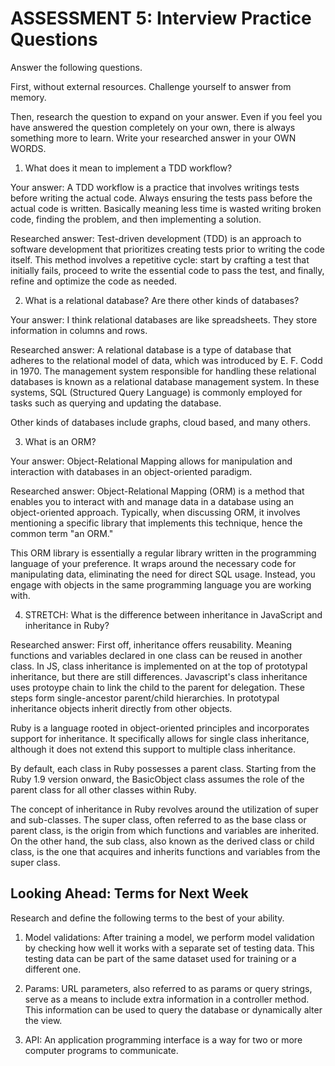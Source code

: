 # ASSESSMENT 5: Interview Practice Questions

Answer the following questions.

First, without external resources. Challenge yourself to answer from memory.

Then, research the question to expand on your answer. Even if you feel you have answered the question completely on your own, there is always something more to learn. Write your researched answer in your OWN WORDS.

1. What does it mean to implement a TDD workflow?

Your answer: A TDD workflow is a practice that involves writings tests before writing the actual code. Always ensuring the tests pass before the actual code is written. Basically meaning less time is wasted writing broken code, finding the problem, and then implementing a solution.

Researched answer: Test-driven development (TDD) is an approach to software development that prioritizes creating tests prior to writing the code itself. This method involves a repetitive cycle: start by crafting a test that initially fails, proceed to write the essential code to pass the test, and finally, refine and optimize the code as needed.

2. What is a relational database? Are there other kinds of databases?

Your answer: I think relational databases are like spreadsheets. They store information in columns and rows.

Researched answer: A relational database is a type of database that adheres to the relational model of data, which was introduced by E. F. Codd in 1970. The management system responsible for handling these relational databases is known as a relational database management system. In these systems, SQL (Structured Query Language) is commonly employed for tasks such as querying and updating the database.

Other kinds of databases include graphs, cloud based, and many others.

3. What is an ORM?

Your answer: Object-Relational Mapping allows for manipulation and interaction with databases in an object-oriented paradigm.

Researched answer: Object-Relational Mapping (ORM) is a method that enables you to interact with and manage data in a database using an object-oriented approach. Typically, when discussing ORM, it involves mentioning a specific library that implements this technique, hence the common term "an ORM."

This ORM library is essentially a regular library written in the programming language of your preference. It wraps around the necessary code for manipulating data, eliminating the need for direct SQL usage. Instead, you engage with objects in the same programming language you are working with.

4. STRETCH: What is the difference between inheritance in JavaScript and inheritance in Ruby?

Researched answer: First off, inheritance offers reusability. Meaning functions and variables declared in one class can be reused in another class. In JS, class inheritance is implemented on at the top of prototypal inheritance, but there are still differences. Javascript's class inheritance uses protoype chain to link the child to the parent for delegation. These steps form single-ancestor parent/child hierarchies. In  prototypal inheritance objects inherit directly from other objects.


Ruby is a language rooted in object-oriented principles and incorporates support for inheritance. It specifically allows for single class inheritance, although it does not extend this support to multiple class inheritance.

By default, each class in Ruby possesses a parent class. Starting from the Ruby 1.9 version onward, the BasicObject class assumes the role of the parent class for all other classes within Ruby.

The concept of inheritance in Ruby revolves around the utilization of super and sub-classes. The super class, often referred to as the base class or parent class, is the origin from which functions and variables are inherited. On the other hand, the sub class, also known as the derived class or child class, is the one that acquires and inherits functions and variables from the super class.



## Looking Ahead: Terms for Next Week

Research and define the following terms to the best of your ability.

1. Model validations: After training a model, we perform model validation by checking how well it works with a separate set of testing data. This testing data can be part of the same dataset used for training or a different one.

2. Params: URL parameters, also referred to as params or query strings, serve as a means to include extra information in a controller method. This information can be used to query the database or dynamically alter the view.

3. API: An application programming interface is a way for two or more computer programs to communicate.
